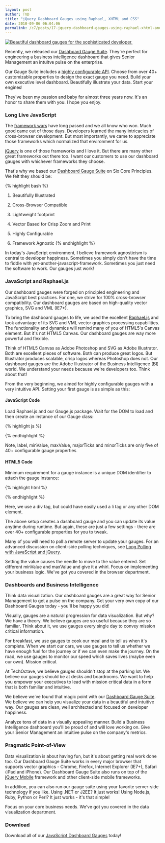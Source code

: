 ```yaml
---
layout: post
author: TVD
title: "jQuery Dashboard Gauges using Raphael, XHTML and CSS"
date: 2010-09-06 06:04:06
permalink: /c7/posts/17-jquery-dashboard-gauges-using-raphael-xhtml-and-css
---
```


<a href="http://techoctave.com/gauges"><img src="http://techoctave.com/images/gauges.png" alt="Beautiful dashboard gauges for the sophisticated developer."/></a>

Recently, we released our [Dashboard Gauge Suite][1]. They're perfect for engineering a business intelligence dashboard that gives Senior Management an intuitve pulse on the enterprise. 

Our Gauge Suite includes a [highly configurable API][2]. Choose from over 40+ customizable properties to design the exact gauge you need. Build your own executive level dashboard. Beautifully illustrate your data. Start your engines!

They've been my passion and baby for almost three years now. It's an honor to share them with you. I hope you enjoy.

### Long Live JavaScript
The [framework wars][3] have long passed and we all know who won. Much good came out of those days. Developers learned the many intricacies of cross-browser development. But most importantly, we came to appreciate those frameworks which normalized that environment for us.

[jQuery][4] is one of those frameworks and I love it. But there are many other great frameworks out there too. I want our customers to use our dashboard gauges with whichever frameworks they choose.

That's why we based our [Dashboard Gauge Suite][5] on Six Core Principles. We felt they should be:

{% highlight bash %}
1. Beautifully Illustrated

2. Cross-Browser Compatible

3. Lightweight footprint

4. Vector Based for Crisp Zoom and Print

5. Highly Configurable

6. Framework Agnostic
{% endhighlight %}

In today's JavaScript environment, I believe framework agnosticism is central to developer happiness. Sometimes you simply don't have the time to fiddle with yet-another-javascript-framework. Sometimes you just need the software to work. Our gauges just work!

### JavaScript and Raphael.js

Our dashboard gauges were forged on principled engineering and JavaScript best practices. For one, we strive for 100% cross-browser compatibility. Our dashboard gauges are based on high-quality vector graphics, SVG and VML (IE7+).

To bring the dashboard gauges to life, we used the excellent [Raphael.js][6] and took advantage of its SVG and VML vector graphics processing capabilities. The functionality and dynamics will remind many of you of HTML5's Canvas element. But it's not HTML5 Canvas. Our dashboard gauges are way more powerful and flexible.

Think of HTML5 Canvas as Adobe Photoshop and SVG as Adobe Illustrator. Both are excellent pieces of software. Both can produce great logos. But Illustrator produces scalable, crisp logos whereas Photoshop does not. Our dashboard gauges are the Adobe Illustrator of the Business Intelligence (BI) world. We understand your needs because we're developers too. Think about that!

From the very beginning, we aimed for highly configurable gauges with a very intuitive API. Setting your first gauge is as simple as this:

#### JavaScript Code
Load Raphael.js and our Gauge.js package. Wait for the DOM to load and then create an instance of our Gauge class:

{% highlight js %}
<script src="javascripts/raphael.js"></script>

<script src="javascripts/gauge.js"></script>

<script>
window.onload = function() {
  var sales = new Gauge("sales", {
      label: "Sales",
      minValue: 30,
      maxValue: 90,
      majorTicks: 5,
      minorTicks: 4
  });

  sales.setValue(60);
};
</script>
{% endhighlight %}

Note, label, minValue, maxValue, majorTicks and minorTicks are only five of 40+ configurable gauge properties.

#### HTML5 Code
Minimum requirement for a gauge instance is a unique DOM identifier to attach the gauge instance:

{% highlight html %}
<div id="sales"></div>
{% endhighlight %}

Here, we use a div tag, but could have easily used a li tag or any other DOM element.

The above setup creates a dashboard gauge and you can update its value anytime during runtime. But again, these are just a few settings - there are over 40+ configurable properties for you to tweak.

Many of you will need to poll a remote server to update your gauges. For an advanced discussion on client-side polling techniques, see [Long Polling with JavaScript and jQuery][7].

Setting the value causes the needle to move to the value entered. Set different minValue and maxValue and give it a whirl. Focus on implementing your business logic. We've got you covered in the browser department.

### Dashboards and Business Intelligence

Think data visualization. Our dashboard gauges are a great way for Senior Management to get a pulse on the company. Get your very own copy of our Dashboard Gauges today - you'll be happy you did!

Visually, gauges are a natural progression for data visualization. But why? We have a theory. We believe gauges are so useful because they are so familiar. Think about it, we use gauges every single day to convey mission critical information.

For breakfast, we use gauges to cook our meal and to tell us when it's complete. When we start our cars, we use gauges to tell us whether we have enough fuel for the journey or if we can even make the journey. On the road, we use gauges to monitor our speed which saves lives (maybe even our own). Mission critical.

At TechOctave, we believe gauges shouldn't stop at the parking lot. We believe our gauges should be at desks and boardrooms. We want to help you empower your executives to lead with mission critical data in a form that is both familiar and intuitive.

We believe we've found that magic point with our [Dashboard Gauge Suite][8]. We believe we can help you visualize your data in a beautiful and intuitive way. Our gauges are clean, well architected and focused on developer happiness.

Analyze tons of data in a visually appealing manner. Build a Business Intelligence dashboard you'll be proud of and will love working on. Give your Senior Management an intuitive pulse on the company's metrics.

### Pragmatic Point-of-View

Data visualization is about having fun, but it's about getting real work done too. Our Dashboard Gauge Suite works in every major browser that supports vector graphics - Chrome, Firefox, Internet Explorer (IE7+), Safari (iPad and iPhone). Our Dashboard Gauge Suite also runs on top of the [jQuery Mobile][9] framework and other client-side mobile frameworks.

In addition, you can also run our gauge suite using your favorite server-side technology if you like. Using .NET or J2EE? It just works! Using Node.js, Ruby, Python or Perl? It just works - it's that simple!

Focus on your core business needs. We've got you covered in the data visualization department.

### Download

Download all of our [JavaScript Dashboard Gauges][10] today!


  [1]: http://techoctave.com/gauges
  [2]: http://techoctave.com/gauges
  [3]: https://techoctave.com/c7/posts/49-rails-3-1-and-the-jquery-effect
  [4]: http://jquery.com
  [5]: http://techoctave.com/gauges
  [6]: http://raphaeljs.com/
  [7]: https://techoctave.com/c7/posts/60-simple-long-polling-example-with-javascript-and-jquery
  [8]: http://techoctave.com/gauges
  [9]: http://jquerymobile.com/
  [10]: http://techoctave.com/gauges
  [11]: http://techoctave.com/charts
